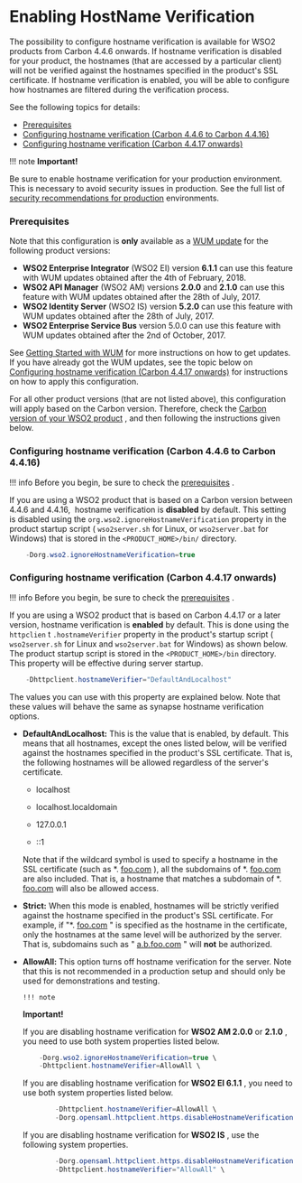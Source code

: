 # Enabling HostName Verification

The possibility to configure hostname verification is available for WSO2 products from Carbon 4.4.6 onwards. If hostname verification is disabled for your product, the hostnames (that are accessed by a particular client) will not be verified against the hostnames specified in the product's SSL certificate. If hostname verification is enabled, you will be able to configure how hostnames are filtered during the verification process.

See the following topics for details:

-   [Prerequisites](#EnablingHostNameVerification-Prerequisites)
-   [Configuring hostname verification (Carbon 4.4.6 to Carbon 4.4.16)](#EnablingHostNameVerification-Configuringhostnameverification(Carbon4.4.6toCarbon4.4.16))
-   [Configuring hostname verification (Carbon 4.4.17 onwards)](#EnablingHostNameVerification-hostname_verification_newConfiguringhostnameverification(Carbon4.4.17onwards))

!!! note
**Important!**

Be sure to enable hostname verification for your production environment. This is necessary to avoid security issues in production. See the full list of [security recommendations for production](https://docs.wso2.com/display/ADMIN44x/Security+Guidelines+for+Production+Deployment) environments.


### Prerequisites

Note that this configuration is **only** available as a [WUM update](https://docs.wso2.com/display/updates/Using+WSO2+Update+Manager) for the following product versions:

-   **WSO2 Enterprise Integrator** (WSO2 EI) version **6.1.1** can use this feature with WUM updates obtained after the 4th of February, 2018.
-   **WSO2 API Manager** (WSO2 AM) versions **2.0.0** and **2.1.0** can use this feature with WUM updates obtained after the 28th of July, 2017.
-   **WSO2 Identity Server** (WSO2 IS) version **5.2.0** can use this feature with WUM updates obtained after the 28th of July, 2017.
-   **WSO2 Enterprise Service Bus** version 5.0.0 can use this feature with WUM updates obtained after the 2nd of October, 2017.

See [Getting Started with WUM](https://docs.wso2.com/display/updates/Getting+Continuous+Updates) for more instructions on how to get updates. If you have already got the WUM updates, see the topic below on [Configuring hostname verification (Carbon 4.4.17 onwards)](#EnablingHostNameVerification-hostname_verification_new) for instructions on how to apply this configuration.

For all other product versions (that are not listed above), this configuration will apply based on the Carbon version. Therefore, check the [Carbon version of your WSO2 product](https://wso2.com/products/carbon/release-matrix/) , and then following the instructions given below.

### Configuring hostname verification (Carbon 4.4.6 to Carbon 4.4.16)

!!! info
Before you begin, be sure to check the [prerequisites](#EnablingHostNameVerification-Prerequisites) .


If you are using a WSO2 product that is based on a Carbon version between 4.4.6 and 4.4.16,  hostname verification is **disabled** by default. This setting is disabled using the `org.wso2.ignoreHostnameVerification` property in the product startup script ( `wso2server.sh` for Linux, or `wso2server.bat` for Windows) that is stored in the `<PRODUCT_HOME>/bin/` directory.

``` java
    -Dorg.wso2.ignoreHostnameVerification=true
```

### Configuring hostname verification (Carbon 4.4.17 onwards)

!!! info
Before you begin, be sure to check the [prerequisites](#EnablingHostNameVerification-Prerequisites) .


If you are using a WSO2 product that is based on Carbon 4.4.17 or a later version, hostname verification is **enabled** by default. This is done using the `httpclien` t `.hostnameVerifier` property in the product's startup script ( `wso2server.sh` for Linux and `wso2server.bat` for Windows) as shown below. The product startup script is stored in the `<PRODUCT_HOME>/bin` directory. This property will be effective during server startup.

``` java
    -Dhttpclient.hostnameVerifier="DefaultAndLocalhost"
```

The values you can use with this property are explained below. Note that these values will behave the same as synapse hostname verification options.

-   **DefaultAndLocalhost:** This is the value that is enabled, by default. This means that all hostnames, except the ones listed below, will be verified against the hostnames specified in the product's SSL certificate. That is, the following hostnames will be allowed regardless of the server's certificate.

    -   localhost

    -   localhost.localdomain

    -   127.0.0.1

    -   ::1

    Note that if the wildcard symbol is used to specify a hostname in the SSL certificate (such as \*. [foo.com](http://foo.com/) ), all the subdomains of \*. [foo.com](http://foo.com/) are also included. That is, a hostname that matches a subdomain of \*. [foo.com](http://foo.com/) will also be allowed access.

-   **Strict:** When this mode is enabled, hostnames will be strictly verified against the hostname specified in the product's SSL certificate. For example, if "\*. [foo.com](http://foo.com/) " is specified as the hostname in the certificate, only the hostnames at the same level will be authorized by the server. That is, subdomains such as " [a.b.foo.com](http://a.b.foo.com/) " will **not** be authorized.

-   **AllowAll:** This option turns off hostname verification for the server. Note that this is not recommended in a production setup and should only be used for demonstrations and testing.

        !!! note
    **Important!**

    If you are disabling hostname verification for **WSO2 AM 2.0.0** or **2.1.0** , you need to use both system properties listed below.

    ``` java
        -Dorg.wso2.ignoreHostnameVerification=true \
        -Dhttpclient.hostnameVerifier=AllowAll \
    ```

    If you are disabling hostname verification for **WSO2 EI 6.1.1** , you need to use both system properties listed below.

    ``` java
            -Dhttpclient.hostnameVerifier=AllowAll \
            -Dorg.opensaml.httpclient.https.disableHostnameVerification=true \
    ```

    If you are disabling hostname verification for **WSO2 IS** , use the following system properties.

    ``` java
            -Dorg.opensaml.httpclient.https.disableHostnameVerification=true \
            -Dhttpclient.hostnameVerifier="AllowAll" \
    ```



